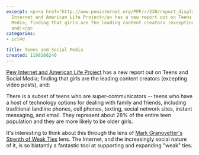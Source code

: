 ```yaml
---
excerpt: <p><a href="http://www.pewinternet.org/PPF/r/230/report_display.asp">Pew
  Internet and American Life Project</a> has a new report out on Teens and Social
  Media; finding that girls are the leading content creators (excepting video posts),
  and:</p>
categories:
- ict4d

title: Teens and Social Media
created: 1198166240
---
```

<p><a href="http://www.pewinternet.org/PPF/r/230/report_display.asp">Pew Internet and American Life Project</a> has a new report out on Teens and Social Media; finding that girls are the leading content creators (excepting video posts), and:</p>

There is a subset of teens who are super-communicators -- teens who have a host of technology options for dealing with family and friends, including traditional landline phones, cell phones, texting, social network sites, instant messaging, and email. They represent about 28% of the entire teen population and they are more likely to be older girls.

<p>It's interesting to think about this through the lens of <a href="http://en.wikipedia.org/wiki/Mark_Granovetter">Mark Granovetter's</a> <a href="http://www.si.umich.edu/~rfrost/courses/SI110/readings/In_Out_and_Beyond/Granovetter.pdf">Strenth of Weak Ties</a> lens.  The Internet, and the increasingly social nature of it, is so blatantly a fantastic tool at supporting and expanding "weak" ties.</p>
